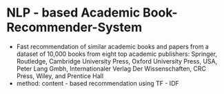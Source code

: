 # NLP - based Academic Book-Recommender-System 
- Fast recommendation of similar academic books and papers from a dataset of 10,000 books from eight top academic publishers: Springer, Routledge, Cambridge University Press, Oxford University Press, USA, Peter Lang Gmbh, Internationaler Verlag Der Wissenschaften, CRC Press, Wiley, and Prentice Hall
- method: content - based recommendation using TF - IDF
